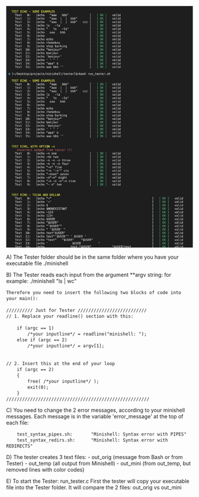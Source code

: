 

<img src="https://github.com/jaka72/minishell_tester_jaka/blob/master/screenschot.png" alt="Alt text" title="Optional title">

A) The Tester folder should be in the same folder where you have 
	your executable file ./minishell  


B) The Tester reads each input from the argument **argv string:
	for example: ./minishell "ls | wc"

	Therefore you need to insert the following two blocks of code into your main():

	////////// Just for Tester //////////////////////////
	// 1. Replace your readline() section with this:

		if (argc == 1)
			/*your inputline*/ = readline("minishell: ");
		else if (argc == 2)
			/*your inputline*/ = argv[1];
	

	// 2. Insert this at the end of your loop
		if (argc == 2)
		{
			free( /*your inputline*/ );
			exit(0);
		} 
	//////////////////////////////////////////////////////




C) You need to change the 2 error messages, according to your minishell messages.
	Each message is in the variable 'error_message' at the top of each file:

		test_syntax_pipes.sh:		"Minishell: Syntax error with PIPES"
		test_syntax_redirs.sh:		"Minishell: Syntax error with REDIRECTS"


D) The tester creates 3 text files:
	- out_orig	(message from Bash or from Tester)
	- out_temp	(all output from Minishell)
	- out_mini	(from out_temp, but removed lines with color codes)


E) To start the Tester: run_tester.c
	First the tester will copy your executable file into the Tester folder.
	It will compare the 2 files: out_orig vs out_mini

